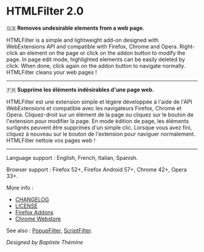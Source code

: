 # HTMLFilter 2.0

:uk: **Removes undesirable elements from a web page.**

HTMLFilter is a simple and lightweight add-on designed with WebExtensions API and compatible with Firefox, Chrome and Opera.
Right-click an element on the page or click on the addon button to modify the page.
In page edit mode, highlighted elements can be easily deleted by click.
When done, click again on the addon button to navigate normally.
HTMLFilter cleans your web pages !

--------------------------------------------------------------------------------

:fr: **Supprime les éléments indésirables d'une page web.**

HTMLFilter est une extension simple et légère développée à l'aide de l'API WebExtensions et compatible avec les navigateurs Firefox, Chrome et Opera.
Cliquez-droit sur un élément de la page ou cliquez sur le bouton de l'extension pour modifier la page.
En mode édition de page, les éléments surlignés peuvent être supprimés d'un simple clic.
Lorsque vous avez fini, cliquez à nouveau sur le bouton de l'extension pour naviguer normalement.
HTMLFilter nettoie vos pages web !

--------------------------------------------------------------------------------

Language support : English, French, Italian, Spanish.

Browser support : Firefox 52+, Firefox Android 57+, Chrome 42+, Opera 33+.

More info :
- [CHANGELOG](CHANGELOG.md)
- [LICENSE](LICENSE)
- [Firefox Addons](https://addons.mozilla.org/firefox/addon/htmlfilteraddon)
- [Chrome Webstore](https://chrome.google.com/webstore/detail/mgcjpkgkkaddicppnahnjpjghhipdlac)

See also : [PopupFilter](https://github.com/Baptistou/PopupFilter), [ScriptFilter](https://github.com/Baptistou/ScriptFilter).

*Designed by Baptiste Thémine*
